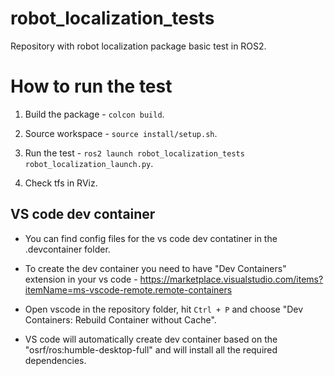 #  robot_localization_tests

Repository with robot localization package basic test in ROS2.

# How to run the test

1. Build the package - ```colcon build```.

2. Source workspace - ```source install/setup.sh```.

3. Run the test - ```ros2 launch robot_localization_tests robot_localization_launch.py```.

4. Check tfs in RViz.

## VS code dev container

* You can find config files for the vs code dev contatiner in the .devcontainer 
folder.
 
* To create the dev container you need to have "Dev Containers" extension in your 
vs code - https://marketplace.visualstudio.com/items?itemName=ms-vscode-remote.remote-containers

* Open vscode in the repository folder, hit ```Ctrl + P``` and choose 
"Dev Containers: Rebuild Container without Cache".

* VS code will automatically create dev container based on the 
"osrf/ros:humble-desktop-full" and will install all the required dependencies.